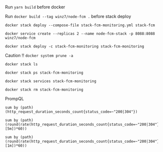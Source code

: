 Run `yarn build` before docker

Run `docker build --tag winz7/node-fcm .` before stack deploy

`docker stack deploy --compose-file stack-fcm-monitoring.yml stack-fcm`

`docker service create --replicas 2 --name node-fcm-stack -p 8088:8088 winz7/node-fcm`

`docker stack deploy -c stack-fcm-monitoring stack-fcm-monitoring`

Caution !! `docker system prune -a`

`docker stack ls`

`docker stack ps stack-fcm-monitoring`

`docker stack services stack-fcm-monitoring`

`docker stack rm stack-fcm-monitoring`

PrompQL

```
sum by (path) (http_request_duration_seconds_count{status_code=~"200|304"})

sum by (path) (round(rate(http_request_duration_seconds_count{status_code=~"200|304"}[5m])*60))

sum by (path) (round(rate(http_request_duration_seconds_count{status_code=~"200|304"}[1m])*60))
```

